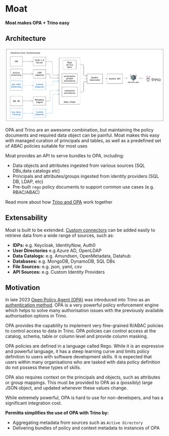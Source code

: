 # Moat
**Moat makes OPA + Trino easy**

## Architecture
![Architecture](images/architecture.png)

OPA and Trino are an awesome combination, but maintaining the policy documents and required data object
can be painful. Moat makes this easy with managed curation of principals and tables,
as well as a predefined set of ABAC policies suitable for most uses

Moat provides an API to serve bundles to OPA, including:

* Data objects and attributes ingested from various sources (SQL DBs,data catalogs etc)
* Principals and attributes/groups ingested from identity providers (SQL DB, LDAP, etc)
* Pre-built `rego` policy documents to support common use cases (e.g. RBAC/ABAC)

Read more about how [Trino and OPA](trino_and_opa.md) work together

## Extensability
Moat is built to be extended. [Custom connectors](extensions.md) can be added easily to retrieve data from a wide range of sources, such as:

* **IDPs:** e.g. Keycloak, IdentityNow, Auth0
* **User Directories** e.g Azure AD, OpenLDAP
* **Data Catalogs:** e.g. Amundsen, OpenMetadata, Datahub
* **Databases:** e.g. MongoDB, DynamoDB, SQL DBs
* **File Sources:** e.g. json, yaml, csv
* **API Sources:** e.g. Custom Identity Providers

## Motivation
In late 2023 [Open Policy Agent (OPA)](https://www.openpolicyagent.org/) was introduced into Trino as an [authentication method](https://trino.io/docs/current/security/opa-access-control.html).
OPA is a very powerful policy enforcement engine which helps to solve many authorisation issues with the previously available 
authorisation options in Trino. 

OPA provides the capability to implement very fine-grained R/ABAC policies to control access to data in Trino. OPA
policies can control access at the catalog, schema, table or column level and provide column masking. 

OPA policies are defined in a language called Rego. While it is an expressive and powerful language, it has a steep
learning curve and limits policy definition to users with software development skills. It is expected that users within 
many organisations who are tasked with data policy definition do not possess these types of skills.

OPA also requires context on the principals and objects, such as attributes or group mappings. This must be provided to OPA
as a (possibly) large JSON object, and updated whenever these values change.  

While extremely powerful, OPA is hard to use for non-developers, and has a significant integration cost. 

**Permitta simplifies the use of OPA with Trino by:**

* Aggregating metadata from sources such as `Active Directory`
* Delivering bundles of policy and context metadata to instances of OPA

